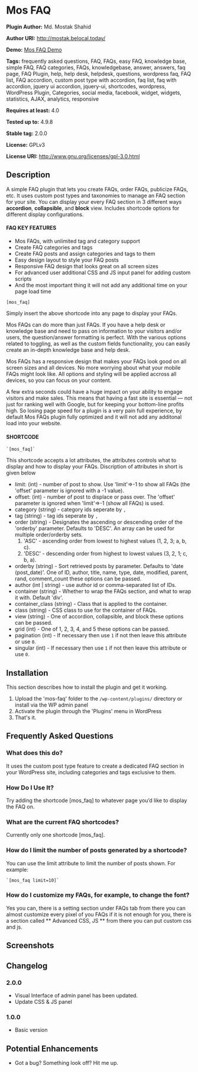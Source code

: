 # Mos FAQ #
**Plugin Author:** Md. Mostak Shahid

**Author URI:** http://mostak.belocal.today/

**Demo:** [Mos FAQ Demo](http://mostak.belocal.today/plugins/mos-faq/)

**Tags:** frequently asked questions, FAQ, FAQs, easy FAQ, knowledge base, simple FAQ, FAQ categories, FAQs, knowledgebase, answer, answers, faq page, FAQ Plugin, help, help desk, helpdesk, questions, wordpress faq, FAQ list, FAQ accordion, custom post type with accordion, faq list, faq with accordion, jquery ui accordion, jquery-ui, shortcodes, wordpress, WordPress Plugin, Categories, social media, facebook, widget, widgets, statistics, AJAX, analytics, responsive

**Requires at least:** 4.0

**Tested up to:** 4.9.8

**Stable tag:** 2.0.0

**License:** GPLv3

**License URI:** http://www.gnu.org/licenses/gpl-3.0.html


## Description ##
A simple FAQ plugin that lets you create FAQs, order FAQs, publicize FAQs, etc. It uses custom post types and taxonomies to manage an FAQ section for your site. You can display your every FAQ section in 3 different ways **accordion**, **collapsible**, and **block** view. Includes shortcode options for different display configurations.

#### FAQ KEY FEATURES ####

* Mos FAQs, with unlimited tag and category support
* Create FAQ categories and tags
* Create FAQ posts and assign categories and tags to them
* Easy design layout to style your FAQ posts
* Responsive FAQ design that looks great on all screen sizes
* For advanced user additional CSS and JS input panel for adding custom scripts
* And the most important thing it will not add any additional time on your page load time

`[mos_faq]`

Simply insert the above shortcode into any page to display your FAQs.

Mos FAQs can do more than just FAQs. If you have a help desk or knowledge base and need to pass on information to your visitors and/or users, the question/answer formatting is perfect. With the various options related to toggling, as well as the custom fields functionality, you can easily create an in-depth knowledge base and help desk.

Mos FAQs has a responsive design that makes your FAQs look good on all screen sizes and all devices. No more worrying about what your mobile FAQs might look like. All options and styling will be applied accross all devices, so you can focus on your content.

A few extra seconds could have a huge impact on your ability to engage visitors and make sales. This means that having a fast site is essential — not just for ranking well with Google, but for keeping your bottom-line profits high. So losing page speed for a plugin is a very pain full experience, by default Mos FAQs plugin fully optimized and it will not add any additonal load into your website.

#### SHORTCODE ####

	`[mos_faq]`

This shortcode accepts a lot attributes, the attributes controls what to display and how to display your FAQs. Discription of attributes in short is given below

* limit: (int) - number of post to show. Use 'limit'=>-1 to show all FAQs (the 'offset' parameter is ignored with a -1 value).
* offset: (int) - number of post to displace or pass over. The 'offset' parameter is ignored when 'limit'=>-1 (show all FAQs) is used.
* category (string) - category ids seperate by `,`
* tag (string) - tag ids seperate by `,`
* order (string) - Designates the ascending or descending order of the 'orderby' parameter. Defaults to 'DESC'. An array can be used for multiple order/orderby sets.
	1. 'ASC' - ascending order from lowest to highest values (1, 2, 3; a, b, c).
	2. 'DESC' - descending order from highest to lowest values (3, 2, 1; c, b, a).
* orderby (string) - Sort retrieved posts by parameter. Defaults to 'date (post_date)'. One of ID, author, title, name, type, date, modified, parent, rand, comment_count these options can be passed.
* author (int | string) - use author id or comma-separated list of IDs.
* container (string) - Whether to wrap the FAQs section, and what to wrap it with. Default 'div'.
* container_class (string) - Class that is applied to the container.
* class (string) - CSS class to use for the container of FAQs.
* view (string) - One of accordion, collapsible, and block these options can be passed.
* grid (int) - One of 1, 2, 3, 4, and 5 these options can be passed.
* pagination (int) - If necessary then use `1` if not then leave this attribute or use `0`.
* singular (int) - If necessary then use `1` if not then leave this attribute or use `0`.



## Installation ##

This section describes how to install the plugin and get it working.

1. Upload the 'mos-faq' folder to the `/wp-content/plugins/` directory or install via the WP admin panel
2. Activate the plugin through the 'Plugins' menu in WordPress
3. That's it.

## Frequently Asked Questions ##

### What does this do? ###

It uses the custom post type feature to create a dedicated FAQ section in your WordPress site, including categories and tags exclusive to them.

### How Do I Use It? ###

Try adding the shortcode [mos_faq] to whatever page you’d like to display the FAQ on.

### What are the current FAQ shortcodes? ###

Currently only one shortcode [mos_faq].

### How do I limit the number of posts generated by a shortcode? ###

You can use the limit attribute to limit the number of posts shown. For example:

	`[mos_faq limit=10]`

### How do I customize my FAQs, for example, to change the font? ###

Yes you can, there is a setting section under FAQs tab from there you can almost customize every pixel of you FAQs if it is not enough for you, there is a section called ** Advanced CSS, JS ** from there you can put custom css and js.

## Screenshots ##

## Changelog ##

### 2.0.0 ###
* Visual Interface of admin panel has been updated.
* Update CSS & JS panel

### 1.0.0 ###
* Basic version

## Potential Enhancements ##
* Got a bug? Something look off? Hit me up.

